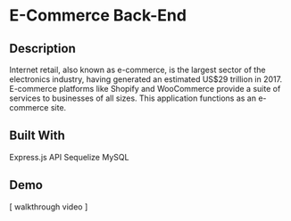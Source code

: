 # E-Commerce Back-End

## Description
Internet retail, also known as e-commerce, is the largest sector of the electronics industry, having generated an estimated US$29 trillion in 2017. E-commerce platforms like Shopify and WooCommerce provide a suite of services to businesses of all sizes. This application functions as an e-commerce site.

## Built With
Express.js API
Sequelize
MySQL

## Demo
[ walkthrough video ] 
